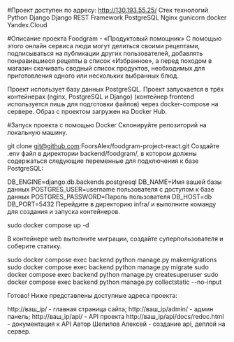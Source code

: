 #Проект доступен по адресу:
http://130.193.55.25/
Стек технологий
Python Django Django REST Framework PostgreSQL Nginx gunicorn docker  Yandex.Cloud

#Описание проекта
Foodgram - «Продуктовый помощник»
С помощью этого онлайн сервиса люди могут делиться своими рецептами, подписываться на публикации других пользователей, добавлять понравившиеся рецепты в список «Избранное», а перед походом в магазин скачивать сводный список продуктов, необходимых для приготовления одного или нескольких выбранных блюд.

Проект использует базу данных PostgreSQL. Проект запускается в трёх контейнерах (nginx, PostgreSQL и Django) (контейнер frontend используется лишь для подготовки файлов) через docker-compose на сервере. Образ с проектом загружен на Docker Hub.

#Запуск проекта с помощью Docker
Склонируйте репозиторий на локальную машину.

git clone git@github.com:FoorsAlex/foodgram-project-react.git
Создайте .env файл в директории backend/foodgram/, в котором должны содержаться следующие переменные для подключения к базе PostgreSQL:

DB_ENGINE=django.db.backends.postgresql
DB_NAME=Имя вашей базы данных
POSTGRES_USER=username пользователя с доступом к базе данных
POSTGRES_PASSWORD=Пароль пользователя
DB_HOST=db
DB_PORT=5432
Перейдите в директорию infra/ и выполните команду для создания и запуска контейнеров.

sudo docker compose up -d 

В контейнере web выполните миграции, создайте суперпользователя и соберите статику.

sudo docker compose exec backend python manage.py makemigrations
sudo docker compose exec backend python manage.py migrate
sudo docker compose exec backend python manage.py createsuperuser
sudo docker compose exec backend python manage.py collectstatic --no-input 

Готово! Ниже представлены доступные адреса проекта:

http://ваш_ip/ - главная страница сайта;
http://ваш_ip/admin/ - админ панель;
http://ваш_ip/api/ - API проекта
http://ваш_ip/api/docs/redoc.html - документация к API
Автор
Шепилов Алексей - создание api, деплой на сервер.
